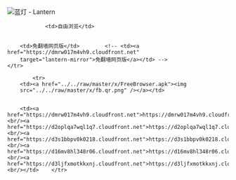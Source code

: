 

<img src="../../raw/master/x/8e0a2b81.c82003be.LanternYellow2.png" alt="蓝灯 - Lantern"/>
<table>
    <tr>
                
                <td>自由浏览</td>
        
        
        <td>免翻墙网页版</td>        <!-- <td><a href="https://dmrw017m4vh9.cloudfront.net"
        target="lantern-mirror">免翻墙网页版</a></td> -->
    </tr>
    
            <tr>
        <td><a href="../../raw/master/x/FreeBrowser.apk"><img
        src="../../raw/master/x/fb.qr.png" /></a></td>

        
        <td><a href="https://dmrw017m4vh9.cloudfront.net">https://dmrw017m4vh9.cloudfront.net</a><br/><a href="https://d2oplqa7wql1q7.cloudfront.net">https://d2oplqa7wql1q7.cloudfront.net</a><br/><a href="https://d3s1bbpv0k0218.cloudfront.net">https://d3s1bbpv0k0218.cloudfront.net</a><br/><a href="https://d16mv8hl348r06.cloudfront.net">https://d16mv8hl348r06.cloudfront.net</a><br/><a href="https://d3ljfxmotkkxnj.cloudfront.net">https://d3ljfxmotkkxnj.cloudfront.net</a><br/></td>    </tr>
</table>
